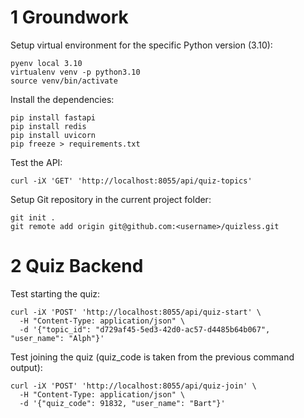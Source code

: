 # 1 Groundwork

Setup virtual environment for the specific Python version (3.10):
```shell
pyenv local 3.10
virtualenv venv -p python3.10
source venv/bin/activate
```

Install the dependencies:
```shell
pip install fastapi
pip install redis
pip install uvicorn
pip freeze > requirements.txt
```

Test the API:
```shell
curl -iX 'GET' 'http://localhost:8055/api/quiz-topics'
```

Setup Git repository in the current project folder:
```shell
git init .
git remote add origin git@github.com:<username>/quizless.git
```

# 2 Quiz Backend
Test starting the quiz:
```shell
curl -iX 'POST' 'http://localhost:8055/api/quiz-start' \
  -H "Content-Type: application/json" \
  -d '{"topic_id": "d729af45-5ed3-42d0-ac57-d4485b64b067", "user_name": "Alph"}'
```
Test joining the quiz (quiz_code is taken from the previous command output):
```shell
curl -iX 'POST' 'http://localhost:8055/api/quiz-join' \
  -H "Content-Type: application/json" \
  -d '{"quiz_code": 91832, "user_name": "Bart"}'
```